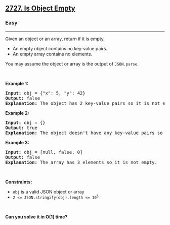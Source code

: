 <h2><a href="https://leetcode.com/problems/is-object-empty/">2727. Is Object Empty</a></h2><h3>Easy</h3><hr><p>Given an object or an array, return if it is empty.</p>

<ul>
	<li>An empty object contains no key-value pairs.</li>
	<li>An empty array contains no elements.</li>
</ul>

<p>You may assume the object or array is the output of&nbsp;<code>JSON.parse</code>.</p>

<p>&nbsp;</p>
<p><strong class="example">Example 1:</strong></p>

<pre>
<strong>Input:</strong> obj = {&quot;x&quot;: 5, &quot;y&quot;: 42}
<strong>Output:</strong> false
<strong>Explanation:</strong> The object has 2 key-value pairs so it is not empty.
</pre>

<p><strong class="example">Example 2:</strong></p>

<pre>
<strong>Input:</strong> obj = {}
<strong>Output:</strong> true
<strong>Explanation:</strong> The object doesn&#39;t have any key-value pairs so it is empty.
</pre>

<p><strong class="example">Example 3:</strong></p>

<pre>
<strong>Input:</strong> obj = [null, false, 0]
<strong>Output:</strong> false
<strong>Explanation:</strong> The array has 3 elements so it is not empty.
</pre>

<p>&nbsp;</p>
<p><strong>Constraints:</strong></p>

<ul>
	<li><code>obj</code> is a valid JSON object or array</li>
	<li><code>2 &lt;= JSON.stringify(obj).length &lt;= 10<sup>5</sup></code></li>
</ul>

<p>&nbsp;</p>
<strong>Can you solve it in O(1) time?</strong>